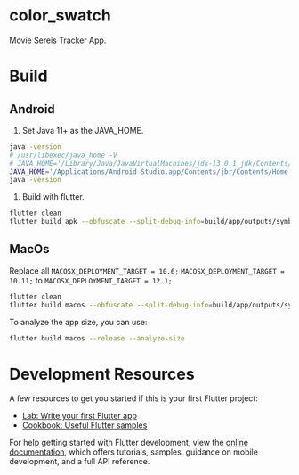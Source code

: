 # color_swatch

Movie Sereis Tracker App.

# Build
## Android
1. Set Java 11+ as the JAVA_HOME.
```sh
java -version
# /usr/libexec/java_home -V
# JAVA_HOME='/Library/Java/JavaVirtualMachines/jdk-13.0.1.jdk/Contents/Home'
JAVA_HOME='/Applications/Android Studio.app/Contents/jbr/Contents/Home'
java -version
```
1. Build with flutter.
```sh
flutter clean
flutter build apk --obfuscate --split-debug-info=build/app/outputs/symbols --split-per-abi
```

## MacOs
Replace all
`MACOSX_DEPLOYMENT_TARGET = 10.6;`
`MACOSX_DEPLOYMENT_TARGET = 10.11;`
to
`MACOSX_DEPLOYMENT_TARGET = 12.1;`
```sh
flutter clean
flutter build macos --obfuscate --split-debug-info=build/app/outputs/symbols
```
To analyze the app size, you can use:
```sh
flutter build macos --release --analyze-size
```

# Development Resources
A few resources to get you started if this is your first Flutter project:

- [Lab: Write your first Flutter app](https://docs.flutter.dev/get-started/codelab)
- [Cookbook: Useful Flutter samples](https://docs.flutter.dev/cookbook)

For help getting started with Flutter development, view the
[online documentation](https://docs.flutter.dev/), which offers tutorials,
samples, guidance on mobile development, and a full API reference.
